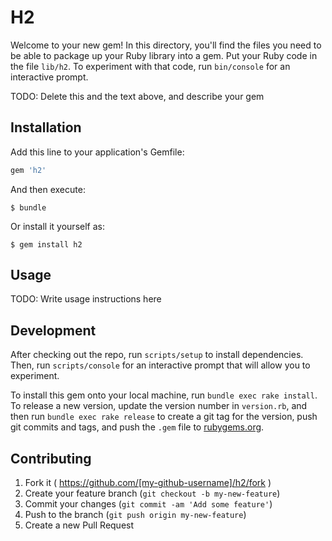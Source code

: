 # H2

Welcome to your new gem! In this directory, you'll find the files you need to be able to package up your Ruby library into a gem. Put your Ruby code in the file `lib/h2`. To experiment with that code, run `bin/console` for an interactive prompt.

TODO: Delete this and the text above, and describe your gem

## Installation

Add this line to your application's Gemfile:

```ruby
gem 'h2'
```

And then execute:

    $ bundle

Or install it yourself as:

    $ gem install h2

## Usage

TODO: Write usage instructions here

## Development

After checking out the repo, run `scripts/setup` to install dependencies. Then, run `scripts/console` for an interactive prompt that will allow you to experiment.

To install this gem onto your local machine, run `bundle exec rake install`. To release a new version, update the version number in `version.rb`, and then run `bundle exec rake release` to create a git tag for the version, push git commits and tags, and push the `.gem` file to [rubygems.org](https://rubygems.org).

## Contributing

1. Fork it ( https://github.com/[my-github-username]/h2/fork )
2. Create your feature branch (`git checkout -b my-new-feature`)
3. Commit your changes (`git commit -am 'Add some feature'`)
4. Push to the branch (`git push origin my-new-feature`)
5. Create a new Pull Request
